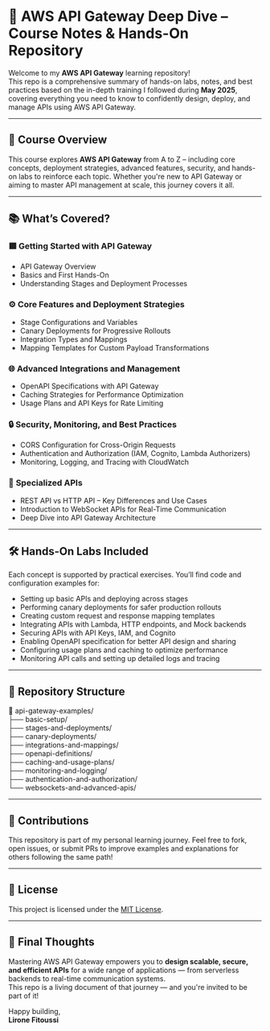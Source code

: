 # 🚀 AWS API Gateway Deep Dive – Course Notes & Hands-On Repository

Welcome to my **AWS API Gateway** learning repository!  
This repo is a comprehensive summary of hands-on labs, notes, and best practices based on the in-depth training I followed during **May 2025**, covering everything you need to know to confidently design, deploy, and manage APIs using AWS API Gateway.

---

## 🧠 Course Overview

This course explores **AWS API Gateway** from A to Z – including core concepts, deployment strategies, advanced features, security, and hands-on labs to reinforce each topic. Whether you're new to API Gateway or aiming to master API management at scale, this journey covers it all.

---

## 📚 What’s Covered?

### 🟩 **Getting Started with API Gateway**
- API Gateway Overview
- Basics and First Hands-On
- Understanding Stages and Deployment Processes

### ⚙️ **Core Features and Deployment Strategies**
- Stage Configurations and Variables
- Canary Deployments for Progressive Rollouts
- Integration Types and Mappings
- Mapping Templates for Custom Payload Transformations

### 🌐 **Advanced Integrations and Management**
- OpenAPI Specifications with API Gateway
- Caching Strategies for Performance Optimization
- Usage Plans and API Keys for Rate Limiting

### 🔒 **Security, Monitoring, and Best Practices**
- CORS Configuration for Cross-Origin Requests
- Authentication and Authorization (IAM, Cognito, Lambda Authorizers)
- Monitoring, Logging, and Tracing with CloudWatch

### 🔗 **Specialized APIs**
- REST API vs HTTP API – Key Differences and Use Cases
- Introduction to WebSocket APIs for Real-Time Communication
- Deep Dive into API Gateway Architecture

---

## 🛠️ Hands-On Labs Included

Each concept is supported by practical exercises. You’ll find code and configuration examples for:
- Setting up basic APIs and deploying across stages
- Performing canary deployments for safer production rollouts
- Creating custom request and response mapping templates
- Integrating APIs with Lambda, HTTP endpoints, and Mock backends
- Securing APIs with API Keys, IAM, and Cognito
- Enabling OpenAPI specification for better API design and sharing
- Configuring usage plans and caching to optimize performance
- Monitoring API calls and setting up detailed logs and tracing

---

## 📁 Repository Structure

📁 api-gateway-examples/  
   ├── basic-setup/  
   ├── stages-and-deployments/  
   ├── canary-deployments/  
   ├── integrations-and-mappings/  
   ├── openapi-definitions/  
   ├── caching-and-usage-plans/  
   ├── monitoring-and-logging/  
   ├── authentication-and-authorization/  
   └── websockets-and-advanced-apis/

---

## 🤝 Contributions

This repository is part of my personal learning journey. Feel free to fork, open issues, or submit PRs to improve examples and explanations for others following the same path!

---

## 🧾 License

This project is licensed under the [MIT License](LICENSE).

---

## 📌 Final Thoughts

Mastering AWS API Gateway empowers you to **design scalable, secure, and efficient APIs** for a wide range of applications — from serverless backends to real-time communication systems.  
This repo is a living document of that journey — and you're invited to be part of it!

Happy building,  
**Lirone Fitoussi**